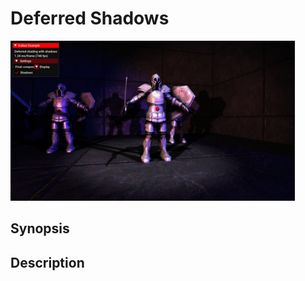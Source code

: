 # Deferred Shadows

<img src="../../screenshots/deferredshadows.jpg" height="256px">

## Synopsis


## Description
